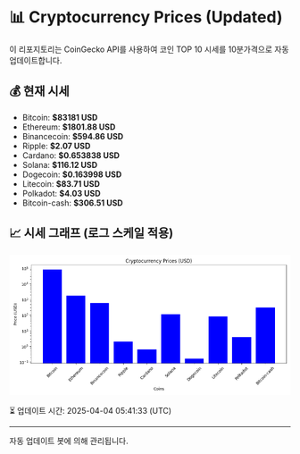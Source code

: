 
# 📊 Cryptocurrency Prices (Updated)

이 리포지토리는 CoinGecko API를 사용하여 코인 TOP 10 시세를 10분가격으로 자동 업데이트합니다.

## 💰 현재 시세
- Bitcoin: **$83181 USD**
- Ethereum: **$1801.88 USD**
- Binancecoin: **$594.86 USD**
- Ripple: **$2.07 USD**
- Cardano: **$0.653838 USD**
- Solana: **$116.12 USD**
- Dogecoin: **$0.163998 USD**
- Litecoin: **$83.71 USD**
- Polkadot: **$4.03 USD**
- Bitcoin-cash: **$306.51 USD**

## 📈 시세 그래프 (로그 스케일 적용)
![Crypto Prices](crypto_prices.png)

⏳ 업데이트 시간: 2025-04-04 05:41:33 (UTC)

---
자동 업데이트 봇에 의해 관리됩니다.
